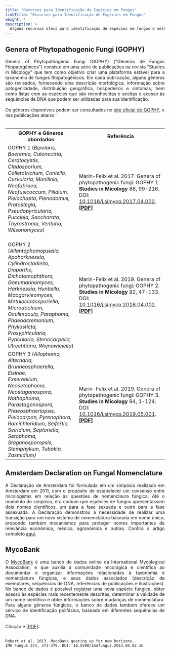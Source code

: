 ```yaml
---
title: "Recursos para Identificação de Espécies em Fungos"
linkTitle: "Recursos para Identificação de Espécies em Fungos"
weight: 4
description: >
  Alguns recursos úteis para identificação de espécies em fungos e melhor entendimento de questões de nomenclatura
---
```


## Genera of Phytopathogenic Fungi (GOPHY)

<div align="justify">
Genera of Phytopathogenic Fungi (GOPHY) ("Gêneros de Fungos Fitopatogênicos") consiste em uma série de publicações na revista "Studies in Micology" que tem como objetivo criar uma plataforma estável para a taxonomia de fungos fitopatogênicos. Em cada publicação, alguns gêneros são revisados, fornecendo uma descrição morfológica, informação sobre patogenicidade, distribuição geográfica, hospedeiros e sintomas, bem como listas com as espécies que são reconhecidas e aceitas e acesso às sequências de DNA que podem ser utilizadas para sua identificação.
<br><br>
Os gêneros disponíveis podem ser consultados no <a href="http://www.plantpathogen.org/">site oficial do GOPHY</a>, e nas publicações abaixo:
<br><br>
</div>
<div align="center">
<table>
  <tr>
    <th><strong>GOPHY e Gêneros abordados</strong></th>
	<th><strong>Referência</strong></th>
  <tr>
    <td>GOPHY 1 (<i>Bipolaris, Boeremia, Calonectria, Ceratocystis,<br> Cladosporium, Colletotrichum,
Coniella, Curvularia, Monilinia,<br> Neofabraea, Neofusicoccum, Pilidium, Pleiochaeta, Plenodomus,<br> Protostegia, Pseudopyricularia, Puccinia, Saccharata,<br> Thyrostroma, Venturia, Wilsonomyces</i>)<br><br></td>
    <td>Marin-Felix et al. 2017. Genera of phytopathogenic fungi: GOPHY 1. <b>Studies in Micology</b> 86, 99-216. <br>DOI: <a href="https://doi.org/10.1016/j.simyco.2017.04.002">10.1016/j.simyco.2017.04.002</a>. <a href="https://www.studiesinmycology.org/sim/Sim86/Genera-of-phytopathogenic-fungi--GOPHY-1_2017_Studies-in-Mycology.pdf"><b>[PDF]</b></a></td>
  </tr> 
  <tr>
    <td>GOPHY 2 (<i>Allantophomopsiella, Apoharknessia, Cylindrocladiella,<br> Diaporthe, Dichotomophthora, Gaeumannomyces, Harknessia, Huntiella, Macgarvieomyces, Metulocladosporiella, Microdochium, Oculimacula, Paraphoma, Phaeoacremonium, Phyllosticta,<br> Proxypiricularia, Pyricularia, Stenocarpella, Utrechtiana, Wojnowiciella</i>)<br></td>
    <td>Marin-Felix et al. 2019. Genera of phytopathogenic fungi: GOPHY 2. <b>Studies in Micology</b> 92, 47-133. <br>DOI: <a href="https://doi.org/10.1016/j.simyco.2018.04.002">10.1016/j.simyco.2018.04.002</a>. <a href="https://www.studiesinmycology.org/sim/Sim92/Genera_of_phytopathogenic_fungi_GOPHY_2.pdf"><b>[PDF]</b></a></td>
  <tr>
    <td>GOPHY 3 (<i>Allophoma, Alternaria, Brunneosphaerella, Elsinoe,<br> Exserohilum, Neosetophoma, Neostagonospora, Nothophoma,<br> Parastagonospora, Phaeosphaeriopsis, Pleiocarpon, Pyrenophora,<br> Ramichloridium, Seifertia, Seiridium, Septoriella, Setophoma, Stagonosporopsis, Stemphylium, Tubakia, Zasmidium)<br></i></td>
    <td>Marin-Felix et al. 2019. Genera of phytopathogenic fungi: GOPHY 3. <b>Studies in Micology</b> 94, 1-124. <br>DOI: <a href="https://doi.org/10.1016/j.simyco.2019.05.001">10.1016/j.simyco.2019.05.001</a>. <a href="https://www.ncbi.nlm.nih.gov/pmc/articles/PMC6797016/pdf/main.pdf"><b>[PDF]</b></a></td>
  </tr>
</table> 
</div>

## Amsterdam Declaration on Fungal Nomenclature

<div align="justify">
A Declaração de Amsterdam foi formulada em um simpósio realizado em Amsterdam em 2011, com o propósito de estabelecer um consenso entre micologistas em relação às questões de nomenclaura fúngica. Até o momento do simpósio, era comum que espécies de fungos apresentassem dois nomes científicos, um para a fase sexuada e outro para a fase assexuada. A Declaração demonstrou a necessidade de realizar uma transição para um novo sistema de nomenclatura baseada em nome único, propondo também mecanismos para proteger nomes importantes de relevância econômica, médica, agronômica e outras. Confira o artigo completo <a href="https://www.ncbi.nlm.nih.gov/pmc/articles/PMC3317370/pdf/ima-2-105.pdf">aqui</a>.
</div>

## MycoBank

<div align="justify">
O <a href="http://www.mycobank.org/">MycoBank</a> é uma banco de dados online da International Mycological Association, e que auxilia a comunidade micológica e científica ao documentar e organizar informações relacionadas à taxonomia e nomenclatura fúngicas, e seus dados associados (descrição de exemplares, sequências de DNA, referências de publicações e ilustrações). No banco de dados é possível registrar uma nova espécie fúngica, obter acesso às espécies mais recentemente descritas, determinar a validade de um nome científico e obter informações sobre mudanças de nomenclatura. Para alguns gêneros fúngicos, o banco de dados também oferece um serviço de identificação polifásica, baseado em diferentes sequências de DNA.
<br><br>
Citação e <a href="https://www.ncbi.nlm.nih.gov/pmc/articles/PMC3905949/pdf/ima-4-2-371.pdf">[PDF]</a>:
<br><br>
</div>

```
Robert et al. 2013. MycoBank gearing up for new horizons. 
IMA Fungus 374, 371-379. DOI: 10.5598/imafungus.2013.04.02.16
```



